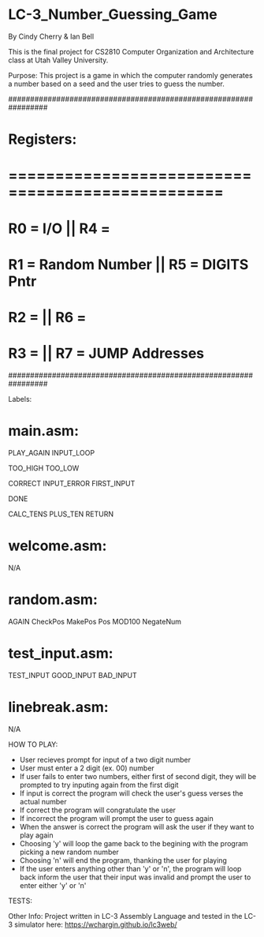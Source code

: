 # LC-3_Number_Guessing_Game
By Cindy Cherry &amp; Ian Bell
 
This is the final project for CS2810 Computer Organization and Architecture class at Utah Valley University.
 
Purpose: This project is a game in which the computer randomly generates a number based on a seed and the user tries to guess the number.

#################################################################
#                         			Registers: 				                    #
#    =================================================		        #
#              R0 = I/O			         ||	R4 = 			                  #
#              R1 = Random Number		||	R5 = DIGITS Pntr	         #
#              R2 =			             ||	R6 = 			                  #
#              R3	=		              ||	R7 = JUMP Addresses	      #
#################################################################

Labels:

# main.asm:
PLAY_AGAIN
INPUT_LOOP

TOO_HIGH
TOO_LOW

CORRECT
INPUT_ERROR
FIRST_INPUT

DONE

CALC_TENS
PLUS_TEN
RETURN

# welcome.asm:
N/A

# random.asm:
AGAIN
CheckPos
MakePos
Pos
MOD100
NegateNum

# test_input.asm:
TEST_INPUT
GOOD_INPUT
BAD_INPUT

# linebreak.asm:
N/A

HOW TO PLAY:
- User recieves prompt for input of a two digit number
- User must enter a 2 digit (ex. 00) number
- If user fails to enter two numbers, either first of second digit, they will be prompted to try inputing again from the first digit
- If input is correct the program will check the user's guess verses the actual number
- If correct the program will congratulate the user
- If incorrect the program will prompt the user to guess again
- When the answer is correct the program will ask the user if they want to play again
- Choosing 'y' will loop the game back to the begining with the program picking a new random number
- Choosing 'n' will end the program, thanking the user for playing
- If the user enters anything other than 'y' or 'n', the program will loop back inform the user that their input was invalid and prompt the user to enter either 'y' or 'n'

TESTS:


Other Info: Project written in LC-3 Assembly Language and tested in the LC-3 simulator here: https://wchargin.github.io/lc3web/
